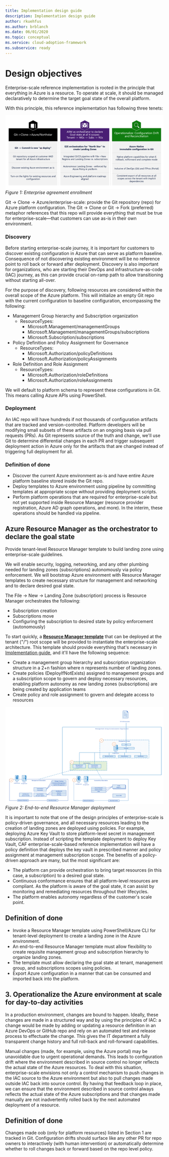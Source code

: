 ```yaml
---
title: Implementation design guide
description: Implementation design guide
author: rkuehfus
ms.author: brblanch
ms.date: 06/01/2020
ms.topic: conceptual
ms.service: cloud-adoption-framework
ms.subservice: ready
---
```


# Design objectives

Enterprise-scale reference implementation is rooted in the principle that everything in Azure is a resource. To operate at scale, it should be managed declaratively to determine the target goal state of the overall platform.

With this principle, this reference implementation has following three tenets:

![Enterprise agreement enrollment](./media/implementation-scope.png)
_Figure 1: Enterprise agreement enrollment_

Git -> Clone -> Azure/enterprise-scale: provide the Git repository (repo) for Azure platform configuration. The Git -> Clone or Git -> Fork (preferred) metaphor references that this repo will provide everything that must be true for enterprise-scale—that customers can use as-is in their own environment.

### Discovery

Before starting enterprise-scale journey, it is important for customers to discover existing configuration in Azure that can serve as platform baseline. Consequence of not discovering existing environment will be no reference point to roll back or forward after deployment.
Discovery is also important for organizations, who are starting their DevOps and infrastructure-as-code (IAC) journey, as this can provide crucial on-ramp path to allow transitioning without starting all-over.

For the purpose of discovery, following resources are considered within the overall scope of the Azure platform. This will initialize an empty Git repo with the current configuration to baseline configuration, encompassing the following:

<!-- docsTest:disable TODO -->

- Management Group hierarchy and Subscription organization
  - ResourceTypes:
    - Microsoft.Management/managementGroups
    - Microsoft.Management/managementGroups/subscriptions
    - Microsoft.Subscription/subscriptions
- Policy Definition and Policy Assignment for Governance
  - ResourceTypes:
    - Microsoft.Authorization/policyDefinitions
    - Microsoft.Authorization/policyAssignments
- Role Definition and Role Assignment
  - ResourceTypes:
    - Microsoft.Authorization/roleDefinitions
    - Microsoft.Authorization/roleAssignments

<!-- docsTest:enable TODO -->

We will default to platform schema to represent these configurations in Git. This means calling Azure APIs using PowerShell.

### Deployment

An IAC repo will have hundreds if not thousands of configuration artifacts that are tracked and version-controlled. Platform developers will be modifying small subsets of these artifacts on an ongoing basis via pull requests (PRs). As Git represents source of the truth and change, we'll use Git to determine differential changes in each PR and trigger subsequent deployment action in Azure only for the artifacts that are changed instead of triggering full deployment for all.

### Definition of done

- Discover the current Azure environment as-is and have entire Azure platform baseline stored inside the Git repo.
- Deploy templates to Azure environment using pipeline by committing templates at appropriate scope without providing deployment scripts.
- Perform platform operations that are required for enterprise-scale but not yet supported inside Resource Manager (resource provider registration, Azure AD graph operations, and more). In the interim, these operations should be handled via pipeline.

## Azure Resource Manager as the orchestrator to declare the goal state

Provide tenant-level Resource Manager template to build landing zone using enterprise-scale guidelines.

We will enable security, logging, networking, and any other plumbing needed for landing zones (subscriptions) autonomously via policy enforcement. We will bootstrap Azure environment with Resource Manager templates to create necessary structure for management and networking and to declare desired goal state.

The File -> New -> Landing Zone (subscription) process is Resource Manager orchestrates the following:

- Subscription creation
- Subscriptions move
- Configuring the subscription to desired state by policy enforcement (autonomously)

To start quickly, a [**Resource Manager template**](https://github.com/azure/CET-NorthStar/blob/master/examples/e2e-landing-zone.parameters.json) that can be deployed at the tenant ("/") root scope will be provided to instantiate the enterprise-scale architecture. This template should provide everything that's necessary in [Implementation guide](./implementation-guide.md), and it'll have the following sequence:

- Create a management group hierarchy and subscription organization structure in a 2+n fashion where n represents number of landing zones.
- Create policies (DeployIfNotExists) assigned to management groups and a subscription scope to govern and deploy necessary resources, enabling platform autonomy as new landing zones (subscriptions) are being created by application teams
- Create policy and role assignment to govern and delegate access to resources

![End-to-end Resource Manager template deployment](./media/e2e-armtemplate.png)
_Figure 2: End-to-end Resource Manager deployment_

It is important to note that one of the design principles of enterprise-scale is policy-driven governance, and all necessary resources leading to the creation of landing zones are deployed using policies. For example, deploying Azure Key Vault to store platform-level secret in management subscription. Instead of scripting the template deployment to deploy Key Vault, CAF enterprise-scale-based reference implementation will have a policy definition that deploys the key vault in prescribed manner and policy assignment at management subscription scope. The benefits of a policy-driven approach are many, but the most significant are:

- The platform can provide orchestration to bring target resources (in this case, a subscription) to a desired goal state.
- Continuous conformance ensures that all platform-level resources are compliant. As the platform is aware of the goal state, it can assist by monitoring and remediating resources throughout their lifecycles.
- The platform enables autonomy regardless of the customer's scale point.

## Definition of done

- Invoke a Resource Manager template using PowerShell/Azure CLI for tenant-level deployment to create a landing zone in the Azure environment.
- An end-to-end Resource Manager template must allow flexibility to create requisite management group and subscription hierarchy to organize landing zones.
- The template must allow declaring the goal state at tenant, management group, and subscriptions scopes using policies.
- Export Azure configuration in a manner that can be consumed and imported back into the platform.

## 3. Operationalize the Azure environment at scale for day-to-day activities

In a production environment, changes are bound to happen. Ideally, these changes are made in a structured way and by using the principles of IAC: a change would be made by adding or updating a resource definition in an Azure DevOps or GitHub repo and rely on an automated test and release process to effectuate the change. This gives the IT department a fully transparent change history and full roll-back and roll-forward capabilities.

Manual changes (made, for example, using the Azure portal) may be unavoidable due to urgent operational demands. This leads to configuration drift where the environment described in source control no longer reflects the actual state of the Azure resources. To deal with this situation, enterprise-scale envisions not only a control mechanism to push changes in the IAC source to the Azure environment but also to pull changes made outside IAC back into source control. By having that feedback loop in place, we can ensure that the environment described in source control always reflects the actual state of the Azure subscriptions and that changes made manually are not inadvertently rolled back by the next automated deployment of a resource.

## Definition of done 

Changes made oob (only for platform resources) listed in Section 1 are tracked in Git. Configuration drifts should surface like any other PR for repo owners to interactively (with human intervention) or automatically determine whether to roll changes back or forward based on the repo level policy.